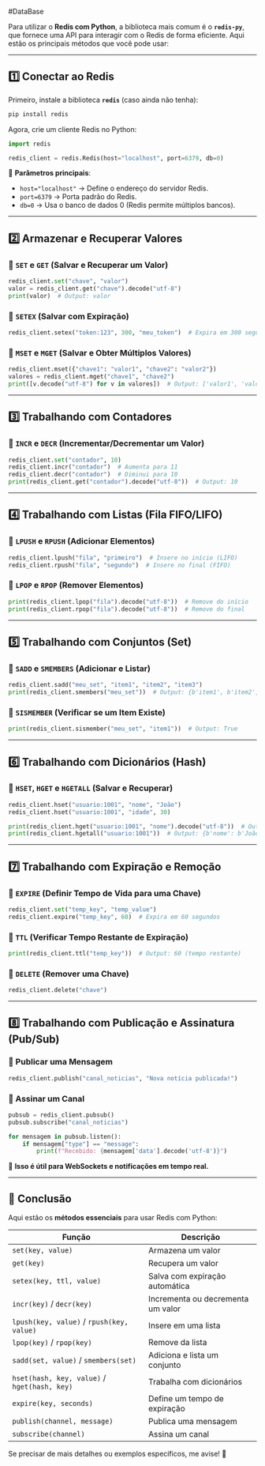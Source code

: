 #DataBase

Para utilizar o **Redis com Python**, a biblioteca mais comum é o **`redis-py`**, que fornece uma API para interagir com o Redis de forma eficiente. Aqui estão os principais métodos que você pode usar:

---

## **1️⃣ Conectar ao Redis**

Primeiro, instale a biblioteca **`redis`** (caso ainda não tenha):

```bash
pip install redis
```

Agora, crie um cliente Redis no Python:

```python
import redis

redis_client = redis.Redis(host="localhost", port=6379, db=0)
```

📌 **Parâmetros principais**:

- `host="localhost"` → Define o endereço do servidor Redis.
- `port=6379` → Porta padrão do Redis.
- `db=0` → Usa o banco de dados 0 (Redis permite múltiplos bancos).

---

## **2️⃣ Armazenar e Recuperar Valores**

### **🔹 `SET` e `GET` (Salvar e Recuperar um Valor)**

```python
redis_client.set("chave", "valor")
valor = redis_client.get("chave").decode("utf-8")
print(valor)  # Output: valor
```

### **🔹 `SETEX` (Salvar com Expiração)**

```python
redis_client.setex("token:123", 300, "meu_token")  # Expira em 300 segundos
```

### **🔹 `MSET` e `MGET` (Salvar e Obter Múltiplos Valores)**

```python
redis_client.mset({"chave1": "valor1", "chave2": "valor2"})
valores = redis_client.mget("chave1", "chave2")
print([v.decode("utf-8") for v in valores])  # Output: ['valor1', 'valor2']
```

---

## **3️⃣ Trabalhando com Contadores**

### **🔹 `INCR` e `DECR` (Incrementar/Decrementar um Valor)**

```python
redis_client.set("contador", 10)
redis_client.incr("contador")  # Aumenta para 11
redis_client.decr("contador")  # Diminui para 10
print(redis_client.get("contador").decode("utf-8"))  # Output: 10
```

---

## **4️⃣ Trabalhando com Listas (Fila FIFO/LIFO)**

### **🔹 `LPUSH` e `RPUSH` (Adicionar Elementos)**

```python
redis_client.lpush("fila", "primeiro")  # Insere no início (LIFO)
redis_client.rpush("fila", "segundo")  # Insere no final (FIFO)
```

### **🔹 `LPOP` e `RPOP` (Remover Elementos)**

```python
print(redis_client.lpop("fila").decode("utf-8"))  # Remove do início
print(redis_client.rpop("fila").decode("utf-8"))  # Remove do final
```

---

## **5️⃣ Trabalhando com Conjuntos (Set)**

### **🔹 `SADD` e `SMEMBERS` (Adicionar e Listar)**

```python
redis_client.sadd("meu_set", "item1", "item2", "item3")
print(redis_client.smembers("meu_set"))  # Output: {b'item1', b'item2', b'item3'}
```

### **🔹 `SISMEMBER` (Verificar se um Item Existe)**

```python
print(redis_client.sismember("meu_set", "item1"))  # Output: True
```

---

## **6️⃣ Trabalhando com Dicionários (Hash)**

### **🔹 `HSET`, `HGET` e `HGETALL` (Salvar e Recuperar)**

```python
redis_client.hset("usuario:1001", "nome", "João")
redis_client.hset("usuario:1001", "idade", 30)

print(redis_client.hget("usuario:1001", "nome").decode("utf-8"))  # Output: João
print(redis_client.hgetall("usuario:1001"))  # Output: {b'nome': b'João', b'idade': b'30'}
```

---

## **7️⃣ Trabalhando com Expiração e Remoção**

### **🔹 `EXPIRE` (Definir Tempo de Vida para uma Chave)**

```python
redis_client.set("temp_key", "temp_value")
redis_client.expire("temp_key", 60)  # Expira em 60 segundos
```

### **🔹 `TTL` (Verificar Tempo Restante de Expiração)**

```python
print(redis_client.ttl("temp_key"))  # Output: 60 (tempo restante)
```

### **🔹 `DELETE` (Remover uma Chave)**

```python
redis_client.delete("chave")
```

---

## **8️⃣ Trabalhando com Publicação e Assinatura (Pub/Sub)**

### **🔹 Publicar uma Mensagem**

```python
redis_client.publish("canal_noticias", "Nova notícia publicada!")
```

### **🔹 Assinar um Canal**

```python
pubsub = redis_client.pubsub()
pubsub.subscribe("canal_noticias")

for mensagem in pubsub.listen():
    if mensagem["type"] == "message":
        print(f"Recebido: {mensagem['data'].decode('utf-8')}")
```

📌 **Isso é útil para WebSockets e notificações em tempo real.**

---

## **🎯 Conclusão**

Aqui estão os **métodos essenciais** para usar Redis com Python:

|**Função**|**Descrição**|
|---|---|
|`set(key, value)`|Armazena um valor|
|`get(key)`|Recupera um valor|
|`setex(key, ttl, value)`|Salva com expiração automática|
|`incr(key)` / `decr(key)`|Incrementa ou decrementa um valor|
|`lpush(key, value)` / `rpush(key, value)`|Insere em uma lista|
|`lpop(key)` / `rpop(key)`|Remove da lista|
|`sadd(set, value)` / `smembers(set)`|Adiciona e lista um conjunto|
|`hset(hash, key, value)` / `hget(hash, key)`|Trabalha com dicionários|
|`expire(key, seconds)`|Define um tempo de expiração|
|`publish(channel, message)`|Publica uma mensagem|
|`subscribe(channel)`|Assina um canal|

Se precisar de mais detalhes ou exemplos específicos, me avise! 🚀